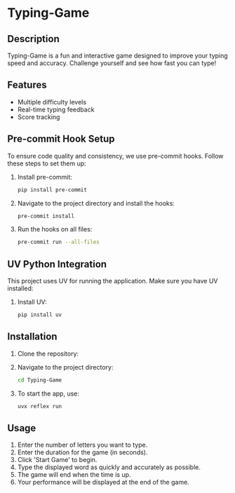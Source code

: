 # Typing-Game
## Description
Typing-Game is a fun and interactive game designed to improve your typing speed and accuracy. Challenge yourself and see how fast you can type!

## Features
- Multiple difficulty levels
- Real-time typing feedback
- Score tracking

## Pre-commit Hook Setup
To ensure code quality and consistency, we use pre-commit hooks. Follow these steps to set them up:

1. Install pre-commit:
    ```bash
    pip install pre-commit
    ```
2. Navigate to the project directory and install the hooks:
    ```bash
    pre-commit install
    ```
3. Run the hooks on all files:
    ```bash
    pre-commit run --all-files
    ```

## UV Python Integration
This project uses UV for running the application. Make sure you have UV installed:

1. Install UV:
    ```bash
    pip install uv
    ```

## Installation
1. Clone the repository:

2. Navigate to the project directory:
    ```bash
    cd Typing-Game
    ```
3. To start the app, use:
    ```bash
    uvx reflex run
    ```

## Usage
1. Enter the number of letters you want to type.
2. Enter the duration for the game (in seconds).
3. Click 'Start Game' to begin.
4. Type the displayed word as quickly and accurately as possible.
5. The game will end when the time is up.
6. Your performance will be displayed at the end of the game.
